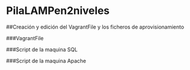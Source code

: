 # PilaLAMPen2niveles
##Creación y edición del VagrantFile y los ficheros de aprovisionamiento

###VagrantFile

###Script de la maquina SQL

###Script de la maquina Apache
